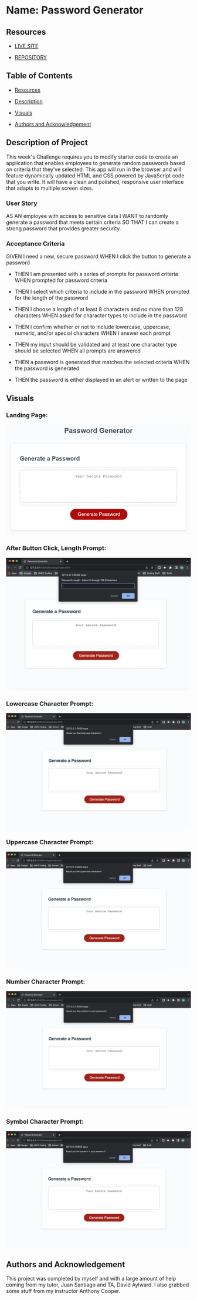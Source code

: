 # Name: Password Generator

## Resources
- [LIVE SITE](https://github.com/okdavekk/my-password-generator)

- [REPOSITORY](https://okdavekk.github.io/my-password-generator)

## Table of Contents
- [Resources](#resources)

- [Description](#description-of-project)

- [Visuals](#visuals)

- [Authors and Acknowledgement](#authors-and-acknowledgement)

## Description of Project

This week's Challenge requires you to modify starter code to create an application that enables employees to generate random passwords based on criteria that they’ve selected. This app will run in the browser and will feature dynamically updated HTML and CSS powered by JavaScript code that you write. It will have a clean and polished, responsive user interface that adapts to multiple screen sizes.

### User Story

AS AN employee with access to sensitive data
I WANT to randomly generate a password that meets certain criteria
SO THAT I can create a strong password that provides greater security.

### Acceptance Criteria

GIVEN I need a new, secure password
WHEN I click the button to generate a password

- THEN I am presented with a series of prompts for password criteria
WHEN prompted for password criteria

- THEN I select which criteria to include in the password
WHEN prompted for the length of the password

- THEN I choose a length of at least 8 characters and no more than 128 characters
WHEN asked for character types to include in the password

- THEN I confirm whether or not to include lowercase, uppercase, numeric, and/or special characters
WHEN I answer each prompt

- THEN my input should be validated and at least one character type should be selected
WHEN all prompts are answered

- THEN a password is generated that matches the selected criteria
WHEN the password is generated

- THEN the password is either displayed in an alert or written to the page

## Visuals

### Landing Page:
![Image](./assets/images/03-javascript-homework-demo.png)

### After Button Click, Length Prompt:
![Image](./assets/images/password-length-prompt.png)

### Lowercase Character Prompt:
![Image](./assets/images/lowercase-letter-prompt.png)

### Uppercase Character Prompt:
![Image](./assets/images/uppercase-letter-prompt.png)

### Number Character Prompt:
![Image](./assets/images/number-prompt.png)

### Symbol Character Prompt:
![Image](./assets/images/symbols-prompt.png)


## Authors and Acknowledgement

This project was completed by myself and with a large amount of help coming from my tutor, Juan Santiago and TA, David Aylward.  I also grabbed some stuff from my instructor Anthony Cooper.   